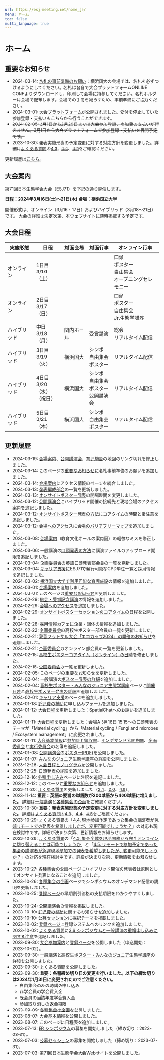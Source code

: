 ```yaml
---
url: https://esj-meeting.net/home_ja/
menu: ホーム
toc: false
multi_language: true
---
```


# ホーム

## 重要なお知らせ

* 2024-03-14: [名札の事前準備のお願い](venue_ja#大会受付)：横浜国大の会場では、名札を必ずつけるようにしてください。名札は各自で大会プラットフォームONLINE CONFよりダウンロードし、印刷して会場に持参してください。名札ホルダーは会場で配布します。会場での手間を減らすため、事前準備にご協力ください。
* 2024-03-01: <a href="https://esj71.gakkai.online" target="_blank">大会プラットフォーム</a>が公開されました。受付を停止していた参加登録・支払いもこちらから行うことができます。
* ~~2024-02-05: 2月1日から2月29日までは大会参加登録、参加費の支払いが行えません。3月1日から大会プラットフォームで参加登録・支払いを再開予定です。~~
* 2023-10-30: 発表実施形態の予定変更に対する対応方針を変更しました。詳細は[よくある質問](faq_ja)の[4.3]([faq_ja#集会全体を現地開催から完全オンラインに切り替えることは可能でしょうか？)、[4.4](faq_ja#現地参加予定であった集会の講演者が急遽リモートでの発表を希望しましたが、変更可能でしょうか？)、[4.5](faq_ja#リモートで参加予定であった集会の講演者が急遽現地参加での発表を希望しましたが、変更可能でしょうか？)をご確認ください。

更新履歴は[こちら](#更新履歴)。

## 大会案内

第71回日本生態学会大会（ESJ71）を下記の通り開催します。

**日程：2024年3月16日(土)〜21日(木)**
**会場：横浜国立大学**

開催形式は、オンライン（3月16・17日）およびハイブリッド（3月18〜21日）です。
大会の詳細は決定次第、本ウェブサイトに随時掲載する予定です。

## 大会日程

| 実施形態     | 日程                            | 対面会場   | 対面行事                                     | オンライン行事                                           |
| ------------ | ------------------------------- | ---------- | -------------------------------------------- | -------------------------------------------------------- |
| オンライン   | 1日目<br>3/16（土）             |            |                                              | 口頭<br>ポスター<br>自由集会<br>オープニングセレモニー   |
| オンライン   | 2日目<br>3/17（日）             |            |                                              | 口頭<br>ポスター<br>自由集会<br>Jr.生態学講座            |
| ハイブリッド | 中日<br>3/18（月）              | 関内ホール | 受賞講演                                     | 総会<br>リアルタイム配信                                 |
| ハイブリッド | 3日目<br>3/19（火）             | 横浜国大   | シンポ<br>自由集会<br>ポスター               | リアルタイム配信                                         |
| ハイブリッド | 4日目<br>3/20（水）<br>（祝日） | 横浜国大   | シンポ<br>自由集会<br>ポスター<br>公開講演会 | リアルタイム配信                                         |
| ハイブリッド | 5日目<br>3/21（木）             | 横浜国大   | シンポ<br>自由集会<br>ポスター               | リアルタイム配信                                         |

## 更新履歴

* 2024-03-19: [会場案内](venue_ja)、[公開講演会](public_lecture)、[育児施設](childcare_facilities_ja)の地図のリンク切れを修正しました。
* 2024-03-14: このページの[重要なお知らせ](#重要なお知らせ)に名札事前準備のお願いを追加しました。
* 2024-03-14: [会場案内](venue_ja)にアクセス情報のページを統合しました。
* 2024-03-13: [発表編成部会](basic_information_ja#大会企画委員会)の一覧を更新しました。
* 2024-03-13: [オンサイトポスター発表](oral_and_poster_sessions_ja#オンサイトポスター発表の方法)の開場時間を変更しました。
* 2024-03-12: [公開講演会](public_lecture)にハイブリッド開催の接続先と現地会場のアクセス案内を追記しました。
* 2024-03-12: [オンサイトポスター発表の方法](oral_and_poster_sessions_ja#オンサイトポスター発表の方法)にコアタイムの時間と諸注意を追記しました。
* 2024-03-12: [会場へのアクセス](access_ja)に[会場のバリアフリーマップ](access_ja#会場のバリアフリーマップ)を追加しました。
* 2024-03-08: [会場案内](venue_ja)（教育文化ホールの案内図）の軽微なミスを修正しました。
* 2024-03-06: 一般講演の[口頭発表の方法](oral_and_poster_sessions_ja#口頭発表の方法)に講演ファイルのアップロード期限を追記しました。
* 2024-03-04: [企画委員会](basic_information_ja#大会企画委員会)の英語口頭発表部会員の一覧を更新しました。
* 2024-03-04: [キャリア支援](career)にESJ71で発行可能なCPD単位一覧と採用情報を追記しました。
* 2024-03-02: [横浜国立大学で利用可能な育児施設](childcare_facilities_ja)の情報を追加しました。
* 2024-03-01: [会場案内](venue_ja)を追加しました。
* 2024-03-01: このページの[重要なお知らせ](#重要なお知らせ)を更新しました。
* 2024-02-29: [総会・受賞記念講演](general_meeting_ja)の情報を追加しました。
* 2024-02-29: [会場へのアクセス](access_ja)を追加しました。
* 2024-02-29: [オンサイトポスターセッションのコアタイムの日程](oral_and_poster_sessions_ja#オンサイトポスター発表の方法)を公開しました。
* 2024-02-28: [採用情報カフェ](career#採用情報カフェ)に企業・団体の情報を追加しました。
* 2024-02-22: [企画委員会](basic_information_ja#大会企画委員会)の高校生ポスター部会員の一覧を更新しました。
* 2024-02-21: [親善フットサル大会「エコカップ2024」の開催のお知らせ](ecocup)を追加しました。
* 2024-02-21: [企画委員会](basic_information_ja#大会企画委員会)のオンライン部会員の一覧を更新しました。
* 2024-02-15: [高校生ポスターコアタイム（オンライン）の日時](high_school_student#日時)を修正しました。
* 2024-02-15: [企画委員会](basic_information_ja#大会企画委員会)の一覧を更新しました。
* 2024-02-05: このページの[重要なお知らせ](#重要なお知らせ)を更新しました。
* 2024-02-04: 一般講演の[ポスター発表の詳細](oral_and_poster_sessions_ja#ポスター発表について)を追加しました。
* 2024-02-04: [高校生ポスター・みんなのジュニア生態学講座](high_school_student)ページに[開催日時](high_school_student#日時)と[高校生ポスター発表の詳細](high_school_student#高校生ポスター)を追加しました。
* 2024-02-01: [キャリア支援](career)のページを追加しました。
* 2024-01-18: [託児費の補助](childcare_ja)に申し込みフォームを追加しました。
* 2024-01-12: [大会日程](program_and_abstract_ja)を更新しました：SpatialChatへのお誘いを追加しました。
* 2024-01-11: [大会日程](program_and_abstract_ja)を更新しました：会場A 3月16日 15:15〜の口頭発表のテーマが「Material cycling」から「Material cycling / Fungi and microbes / Ecosystem management」に変更されました。
* 2024-01-11: [大会基本情報](basic_information_ja)に[参加証と領収書](basic_information_ja#参加証・領収書)、[オンデマンド公開期間](basic_information_ja#開催形式)、[企画委員会](basic_information_ja#大会企画委員会)と[実行委員会](basic_information_ja#大会実行委員会)の名簿を追記しました。
* 2024-01-08: [公開講演会](public_lecture)の[ポスター(PDF)](https://esj-meeting.net/wp-content/uploads/2024/01/public_lecture.pdf)を公開しました。
* 2024-01-07: [みんなのジュニア生態学講座](high_school_student#みんなのジュニア生態学講座)の詳細を公開しました。
* 2023-12-28: [大会日程とプログラム](program_and_abstract_ja)を公開しました。
* 2023-12-25: [口頭発表の詳細](oral_and_poster_sessions_ja#資料作成の際の注意点)を追加しました。
* 2023-12-16: [各種申し込み](registration_ja)ページに注釈を追記しました。
* 2023-12-12: このページに[重要なお知らせ](#重要なお知らせ)を追加しました。
* 2023-11-20: [よくある質問](faq_ja)を更新しました（[2.4](faq_ja#自由集会のみを聴講する参加者も、大会参加申込みと参加費の支払いが必要でしょうか？)、[2.6](faq_ja#参加費の所属機関からの公費支払い（請求書払いなど）は可能ですか？)、[4.8](faq_ja#オンデマンド配信を行う集会（自由集会・シンポジウム）において、一部の講演のみをオンデマンド非公開にすることは可能でしょうか？)）。
* 2023-11-14: **重要：英語の要旨の単語数が200単語から400単語に増えました。** 詳細は[一般講演](oral_and_poster_sessions_ja)と[各種集会の企画](session_proposal_guidelines_ja)をご確認ください。
* 2023-10-30: **重要：発表実施形態の予定変更に対する対応方針を変更しました。** 詳細は[よくある質問](faq_ja)の[4.3]([faq_ja#集会全体を現地開催から完全オンラインに切り替えることは可能でしょうか？)、[4.4](faq_ja#現地参加予定であった集会の講演者が急遽リモートでの発表を希望しましたが、変更可能でしょうか？)、[4.5](faq_ja#リモートで参加予定であった集会の講演者が急遽現地参加での発表を希望しましたが、変更可能でしょうか？)をご確認ください。
* 2023-10-29: [よくある質問](faq_ja)の「[4.4. 現地参加予定であった集会の講演者が急遽リモートでの発表を希望しましたが、変更可能でしょうか？](faq_ja#現地参加予定であった集会の講演者が急遽リモートでの発表を希望しましたが、変更可能でしょうか？)」の対応も現在検討中です。詳細が決まり次第、更新情報をお知らせします。
* 2023-10-28: [よくある質問](faq_ja)の「[4.3. 集会全体を現地開催から完全オンラインに切り替えることは可能でしょうか]([faq_ja#集会全体を現地開催から完全オンラインに切り替えることは可能でしょうか？)」と「[4.5. リモートで参加予定であった集会の講演者が急遽現地参加での発表を希望しましたが、変更可能でしょうか？](faq_ja#リモートで参加予定であった集会の講演者が急遽現地参加での発表を希望しましたが、変更可能でしょうか？)」の対応を現在検討中です。詳細が決まり次第、更新情報をお知らせします。
* 2023-10-27: [各種集会の企画](session_proposal_guidelines_ja)ページにハイブリッド開催の発表者は原則としてオンサイト発表になることを追記しました。
* 2023-10-26: [各種集会の企画](session_proposal_guidelines_ja#シンポジウムの申込)ページでシンポジウムのオンデマンド配信の説明を更新しました。
* 2023-10-25: [登録ページ](registration_ja)の早期割引価格の支払期限をわかりやすくしました。
* 2023-10-24: [公開講演会](public_lecture)の情報を掲載しました。
* 2023-10-10: [託児費の補助](childcare_ja)に関するお知らせを追加しました。
* 2023-10-10: [公募セッション](esj_opensession)に採択テーマを掲載しました。
* 2023-10-02: [登録ページ](registration_ja)に登録システムへのリンクを追加しました。
* 2023-10-02: [よくある質問](faq_ja)に[3.6 シンポジウムと一般講演の重複申し込みに関する注意](faq_ja#シンポジウムでの講演を希望していますが、シンポジウム企画が不採択になった場合に一般講演として発表するため、シンポジウム提案と一般講演の両方に申込みを行って良いですか？)を追記しました。
* 2023-09-30: [大会参加案内](registration_guidelines_ja)と[登録ページ](registration_ja)を公開しました（申込開始：2023-10-02）。
* 2023-09-30: [一般講演](oral_and_poster_sessions_ja)と[高校生ポスター・みんなのジュニア生態学講座](high_school_student)の詳細を公開しました。
* 2023-09-30: [よくある質問](faq_ja)を公開しました。
* 2023-09-30: **重要：各種締め切り日の変更を行いました。以下の締め切りは2024年1月31日に変更されたのでご注意ください。**
    * 自由集会のみの聴講の申し込み
    * 非学会員の学会費入金
    * 既会員の当該年度学会費入金
    * 参加取り消しの返金期限
* 2023-09-09: [各種集会の企画](session_proposal_guidelines_ja)を公開しました。
* 2023-08-07: [大会基本情報](basic_information_ja)を公開しました。
* 2023-08-07: このページに日程表を追加しました。
* 2023-07-13: [ER シンポジウム](er_symposium_ja)の募集を開始しました（締め切り：2023-08-31）。
* 2023-07-03: [公募セッション](esj_opensession)の募集を開始しました（締め切り：2023-07-31）。
* 2023-07-03: 第71回日本生態学会大会Webサイトを公開しました。
